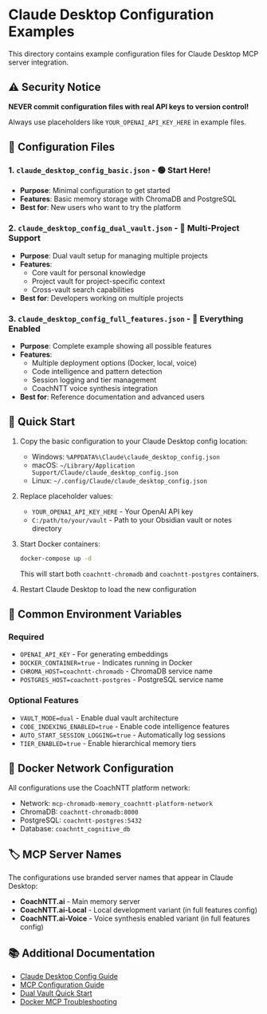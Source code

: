 # Claude Desktop Configuration Examples

This directory contains example configuration files for Claude Desktop MCP server integration.

## ⚠️ Security Notice

**NEVER commit configuration files with real API keys to version control!**

Always use placeholders like `YOUR_OPENAI_API_KEY_HERE` in example files.

## 📄 Configuration Files

### 1. `claude_desktop_config_basic.json` - 🟢 Start Here!
- **Purpose**: Minimal configuration to get started
- **Features**: Basic memory storage with ChromaDB and PostgreSQL
- **Best for**: New users who want to try the platform

### 2. `claude_desktop_config_dual_vault.json` - 🔀 Multi-Project Support
- **Purpose**: Dual vault setup for managing multiple projects
- **Features**: 
  - Core vault for personal knowledge
  - Project vault for project-specific context
  - Cross-vault search capabilities
- **Best for**: Developers working on multiple projects

### 3. `claude_desktop_config_full_features.json` - 🚀 Everything Enabled
- **Purpose**: Complete example showing all possible features
- **Features**:
  - Multiple deployment options (Docker, local, voice)
  - Code intelligence and pattern detection
  - Session logging and tier management
  - CoachNTT voice synthesis integration
- **Best for**: Reference documentation and advanced users

## 🔧 Quick Start

1. Copy the basic configuration to your Claude Desktop config location:
   - Windows: `%APPDATA%\Claude\claude_desktop_config.json`
   - macOS: `~/Library/Application Support/Claude/claude_desktop_config.json`
   - Linux: `~/.config/Claude/claude_desktop_config.json`

2. Replace placeholder values:
   - `YOUR_OPENAI_API_KEY_HERE` - Your OpenAI API key
   - `C:/path/to/your/vault` - Path to your Obsidian vault or notes directory

3. Start Docker containers:
   ```bash
   docker-compose up -d
   ```
   This will start both `coachntt-chromadb` and `coachntt-postgres` containers.

4. Restart Claude Desktop to load the new configuration

## 🔑 Common Environment Variables

### Required
- `OPENAI_API_KEY` - For generating embeddings
- `DOCKER_CONTAINER=true` - Indicates running in Docker
- `CHROMA_HOST=coachntt-chromadb` - ChromaDB service name
- `POSTGRES_HOST=coachntt-postgres` - PostgreSQL service name

### Optional Features
- `VAULT_MODE=dual` - Enable dual vault architecture
- `CODE_INDEXING_ENABLED=true` - Enable code intelligence features
- `AUTO_START_SESSION_LOGGING=true` - Automatically log sessions
- `TIER_ENABLED=true` - Enable hierarchical memory tiers

## 🐳 Docker Network Configuration

All configurations use the CoachNTT platform network:
- Network: `mcp-chromadb-memory_coachntt-platform-network`
- ChromaDB: `coachntt-chromadb:8000`
- PostgreSQL: `coachntt-postgres:5432`
- Database: `coachntt_cognitive_db`

## 🏷️ MCP Server Names

The configurations use branded server names that appear in Claude Desktop:
- **CoachNTT.ai** - Main memory server
- **CoachNTT.ai-Local** - Local development variant (in full features config)
- **CoachNTT.ai-Voice** - Voice synthesis enabled variant (in full features config)

## 📚 Additional Documentation

- [Claude Desktop Config Guide](../../guides/claude-desktop-config.md)
- [MCP Configuration Guide](../../guides/mcp-configuration-guide.md)
- [Dual Vault Quick Start](../../guides/dual-vault-quickstart.md)
- [Docker MCP Troubleshooting](../../guides/docker-mcp-troubleshooting.md)